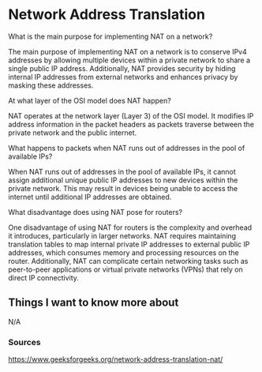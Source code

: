 #  Network Address Translation

What is the main purpose for implementing NAT on a network?

The main purpose of implementing NAT on a network is to conserve IPv4 addresses by allowing multiple devices within a private network to share a single public IP address. Additionally, NAT provides security by hiding internal IP addresses from external networks and enhances privacy by masking these addresses.

At what layer of the OSI model does NAT happen?

NAT operates at the network layer (Layer 3) of the OSI model. It modifies IP address information in the packet headers as packets traverse between the private network and the public internet.

What happens to packets when NAT runs out of addresses in the pool of available IPs?

When NAT runs out of addresses in the pool of available IPs, it cannot assign additional unique public IP addresses to new devices within the private network. This may result in devices being unable to access the internet until additional IP addresses are obtained.

What disadvantage does using NAT pose for routers?

One disadvantage of using NAT for routers is the complexity and overhead it introduces, particularly in larger networks. NAT requires maintaining translation tables to map internal private IP addresses to external public IP addresses, which consumes memory and processing resources on the router. Additionally, NAT can complicate certain networking tasks such as peer-to-peer applications or virtual private networks (VPNs) that rely on direct IP connectivity.

## Things I want to know more about

N/A

### Sources

https://www.geeksforgeeks.org/network-address-translation-nat/